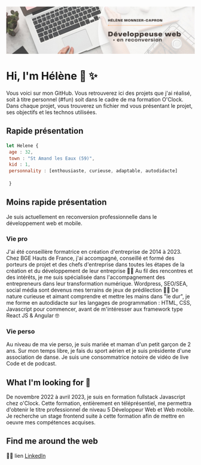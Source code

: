 


![](https://github.com/helene-monnier/helene-monnier/blob/main/presmd.jpeg)

# Hi, I'm Hélène 👋 ✨

Vous voici sur mon GitHub. Vous retrouverez ici des projets que j'ai réalisé, soit à titre personnel (#fun) soit dans le cadre de ma formation O'Clock. 
Dans chaque projet, vous trouverez un fichier md vous présentant le projet, ses objectifs et les technos utilisées. 

## Rapide présentation 
```javascript
let Helene { 
 age : 32,
 town : "St Amand les Eaux (59)", 
 kid : 1,
 personnality : [enthousiaste, curieuse, adaptable, autodidacte]
 
 }
```

## Moins rapide présentation 
Je suis actuellement en reconversion professionnelle dans le développement web et mobile. 

### Vie pro
J'ai été conseillère formatrice en création d'entreprise de 2014 à 2023. Chez BGE Hauts de France, j'ai accompagné, conseillé et formé des porteurs de projet et des chefs d'entreprise dans toutes les étapes de la création et du développement de leur entreprise 🦸🏻
Au fil des rencontres et des intérêts, je me suis spécialisée dans l'accompagnement des entrepreneurs dans leur transformation numérique. 
Wordpress, SEO/SEA, social média sont devenus mes terrains de jeux de prédilection 👩‍💻
De nature curieuse et aimant comprendre et mettre les mains dans "le dur", je me forme en autodidacte sur les langages de programmation : HTML, CSS, Javascript pour commencer, avant de m'intéresser aux framework type React JS & Angular 🤓

### Vie perso 
Au niveau de ma vie perso, je suis mariée et maman d'un petit garçon de 2 ans. Sur mon temps libre, je fais du sport aérien et je suis présidente d'une association de danse. Je suis une consommatrice notoire de vidéo de live Code et de podcast. 

## What I'm looking for 🎵
De novembre 2022 à avril 2023, je suis en formation fullstack Javascript chez o'Clock. Cette formation, entièrement en téléprésentiel, me permettra d'obtenir le titre professionnel de niveau 5 Développeur Web et Web mobile. 
Je recherche un stage frontend suite à cette formation afin de mettre en oeuvre mes compétences acquises.

## Find me around the web 
🙋‍♀️ lien <a href="https://www.linkedin.com/in/helene-monnier/"> LinkedIn </a>

<!---- 
👋 Hi, I’m @helene-monnier
- 👀 I’m interested in ...
- 🌱 I’m currently learning ...
- 💞️ I’m looking to collaborate on ...
- 📫 How to reach me ...

helene-monnier/helene-monnier is a ✨ special ✨ repository because its `README.md` (this file) appears on your GitHub profile.
You can click the Preview link to take a look at your changes.
--->
